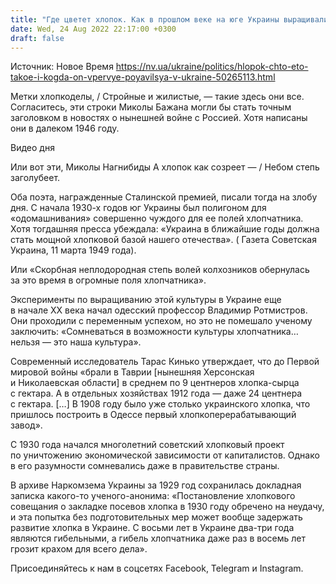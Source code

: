 ```yaml
---
title: "Где цветет хлопок. Как в прошлом веке на юге Украины выращивали растение, название которого сейчас приобрело новое содержание"
date: Wed, 24 Aug 2022 22:17:00 +0300
draft: false
---
```

Источник: Новое Время https://nv.ua/ukraine/politics/hlopok-chto-eto-takoe-i-kogda-on-vpervye-poyavilsya-v-ukraine-50265113.html


Метки хлопкоделы, / Стройные и жилистые, — такие здесь они все. Согласитесь, эти строки Миколы Бажана могли бы стать точным заголовком в новостях о нынешней войне с Россией. Хотя написаны они в далеком 1946 году.

 Видео дня   

Или вот эти, Миколы Нагнибиды А хлопок как созреет — / Небом степь заголубеет.

Оба поэта, награжденные Сталинской премией, писали тогда на злобу дня. С начала 1930-х годов юг Украины был полигоном для «одомашнивания» совершенно чуждого для ее полей хлопчатника. Хотя тогдашняя пресса убеждала: «Украина в ближайшие годы должна стать мощной хлопковой базой нашего отечества». ( Газета Советская Украина, 11 марта 1949 года).

Или «Скорбная неплодородная степь волей колхозников обернулась за это время в огромные поля хлопчатника».

Эксперименты по выращиванию этой культуры в Украине еще в начале ХХ века начал одесский профессор Владимир Ротмистров. Они проходили с переменным успехом, но это не помешало ученому заключить: «Сомневаться в возможности культуры хлопчатника… нельзя — это наша культура».

Современный исследователь Тарас Кинько утверждает, что до Первой мировой войны «брали в Таврии [нынешняя Херсонская и Николаевская области] в среднем по 9 центнеров хлопка-сырца с гектара. А в отдельных хозяйствах 1912 года — даже 24 центнера с гектара. […] В 1908 году было уже столько украинского хлопка, что пришлось построить в Одессе первый хлопкоперерабатывающий завод».

С 1930 года начался многолетний советский хлопковый проект по уничтожению экономической зависимости от капиталистов. Однако в его разумности сомневались даже в правительстве страны.

В архиве Наркомзема Украины за 1929 год сохранилась докладная записка какого-то ученого-анонима: «Постановление хлопкового совещания о закладке посевов хлопка в 1930 году обречено на неудачу, и эта попытка без подготовительных мер может вообще задержать развитие хлопка в Украине. С восьми лет в Украине два-три года являются гибельными, а гибель хлопчатника даже раз в восемь лет грозит крахом для всего дела».

Присоединяйтесь к нам в соцсетях Facebook, Telegram и Instagram.
